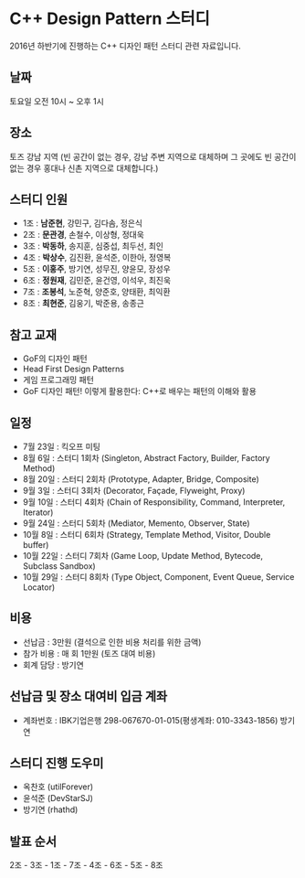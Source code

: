 # C++ Design Pattern 스터디

2016년 하반기에 진행하는 C++ 디자인 패턴 스터디 관련 자료입니다.

## 날짜

토요일 오전 10시 ~ 오후 1시

## 장소

토즈 강남 지역 (빈 공간이 없는 경우, 강남 주변 지역으로 대체하며 그 곳에도 빈 공간이 없는 경우 홍대나 신촌 지역으로 대체합니다.)

## 스터디 인원

- 1조 : <b>남준현</b>, 강민구, 김다솜, 정은식
- 2조 : <b>문관경</b>, 손철수, 이상형, 정대욱
- 3조 : <b>박동하</b>, 송지훈, 심중섭, 최두선, 최인
- 4조 : <b>박상수</b>, 김진환, 윤석준, 이한아, 정영복
- 5조 : <b>이홍주</b>, 방기연, 성무진, 양윤모, 장성우
- 6조 : <b>정원재</b>, 김민준, 윤건영, 이석우, 최진욱
- 7조 : <b>조봉석</b>, 노준혁, 양준호, 양태환, 최익환
- 8조 : <b>최현준</b>, 김웅기, 박준용, 송종근

## 참고 교재

- GoF의 디자인 패턴
- Head First Design Patterns
- 게임 프로그래밍 패턴
- GoF 디자인 패턴! 이렇게 활용한다: C++로 배우는 패턴의 이해와 활용

## 일정

- 7월 23일 : 킥오프 미팅
- 8월 6일 : 스터디 1회차 (Singleton, Abstract Factory, Builder, Factory Method)
- 8월 20일 : 스터디 2회차 (Prototype, Adapter, Bridge, Composite)
- 9월 3일 : 스터디 3회차 (Decorator, Façade, Flyweight, Proxy)
- 9월 10일 : 스터디 4회차 (Chain of Responsibility, Command, Interpreter, Iterator)
- 9월 24일 : 스터디 5회차 (Mediator, Memento, Observer, State)
- 10월 8일 : 스터디 6회차 (Strategy, Template Method, Visitor, Double buffer)
- 10월 22일 : 스터디 7회차 (Game Loop, Update Method, Bytecode, Subclass Sandbox)
- 10월 29일 : 스터디 8회차 (Type Object, Component, Event Queue, Service Locator)

## 비용

- 선납금 : 3만원 (결석으로 인한 비용 처리를 위한 금액)
- 참가 비용 : 매 회 1만원 (토즈 대여 비용)
- 회계 담당 : 방기연 

## 선납금 및 장소 대여비 입금 계좌

- 계좌번호 : IBK기업은행 298-067670-01-015(평생계좌: 010-3343-1856) 방기연

## 스터디 진행 도우미

- 옥찬호 (utilForever)
- 윤석준 (DevStarSJ)
- 방기연 (rhathd)

## 발표 순서

2조 - 3조 - 1조 - 7조 - 4조 - 6조 - 5조 - 8조